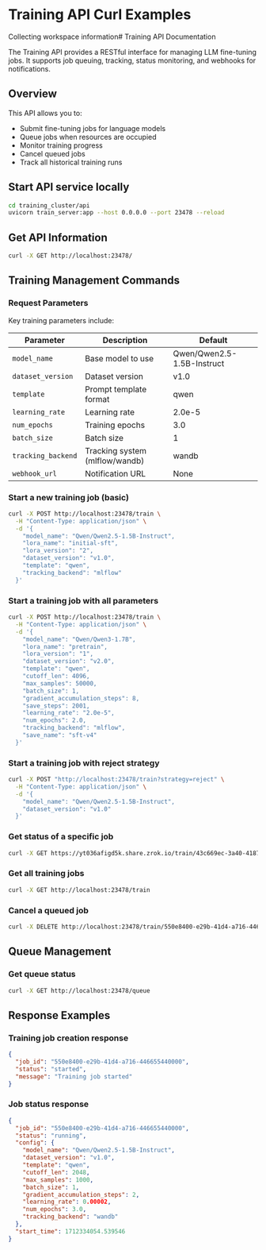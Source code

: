 # Training API Curl Examples

Collecting workspace information# Training API Documentation

The Training API provides a RESTful interface for managing LLM fine-tuning jobs. It supports job queuing, tracking, status monitoring, and webhooks for notifications.

## Overview

This API allows you to:
- Submit fine-tuning jobs for language models
- Queue jobs when resources are occupied
- Monitor training progress
- Cancel queued jobs
- Track all historical training runs

## Start API service locally
```bash
cd training_cluster/api
uvicorn train_server:app --host 0.0.0.0 --port 23478 --reload
```

## Get API Information

```bash
curl -X GET http://localhost:23478/
```

## Training Management Commands

### Request Parameters

Key training parameters include:

| Parameter | Description | Default |
|-----------|-------------|---------|
| `model_name` | Base model to use | Qwen/Qwen2.5-1.5B-Instruct |
| `dataset_version` | Dataset version | v1.0 |
| `template` | Prompt template format | qwen |
| `learning_rate` | Learning rate | 2.0e-5 |
| `num_epochs` | Training epochs | 3.0 |
| `batch_size` | Batch size | 1 |
| `tracking_backend` | Tracking system (mlflow/wandb) | wandb |
| `webhook_url` | Notification URL | None |

### Start a new training job (basic)

```bash
curl -X POST http://localhost:23478/train \
  -H "Content-Type: application/json" \
  -d '{
    "model_name": "Qwen/Qwen2.5-1.5B-Instruct",
    "lora_name": "initial-sft",
    "lora_version": "2",
    "dataset_version": "v1.0",  
    "template": "qwen",
    "tracking_backend": "mlflow"
  }'
```

### Start a training job with all parameters

```bash
curl -X POST http://localhost:23478/train \
  -H "Content-Type: application/json" \
  -d '{
    "model_name": "Qwen/Qwen3-1.7B",
    "lora_name": "pretrain",
    "lora_version": "1",
    "dataset_version": "v2.0",
    "template": "qwen",
    "cutoff_len": 4096,
    "max_samples": 50000,
    "batch_size": 1,
    "gradient_accumulation_steps": 8,
    "save_steps": 2001,
    "learning_rate": "2.0e-5",
    "num_epochs": 2.0,
    "tracking_backend": "mlflow",
    "save_name": "sft-v4"
  }'
```

### Start a training job with reject strategy

```bash
curl -X POST "http://localhost:23478/train?strategy=reject" \
  -H "Content-Type: application/json" \
  -d '{
    "model_name": "Qwen/Qwen2.5-1.5B-Instruct",
    "dataset_version": "v1.0"
  }'
```

### Get status of a specific job

```bash
curl -X GET https://yt036afigd5k.share.zrok.io/train/43c669ec-3a40-4187-9143-5221614a0d09
```

### Get all training jobs

```bash
curl -X GET http://localhost:23478/train
```

### Cancel a queued job

```bash
curl -X DELETE http://localhost:23478/train/550e8400-e29b-41d4-a716-446655440000
```

## Queue Management

### Get queue status

```bash
curl -X GET http://localhost:23478/queue
```

## Response Examples

### Training job creation response

```json
{
  "job_id": "550e8400-e29b-41d4-a716-446655440000",
  "status": "started",
  "message": "Training job started"
}
```

### Job status response

```json
{
  "job_id": "550e8400-e29b-41d4-a716-446655440000",
  "status": "running",
  "config": {
    "model_name": "Qwen/Qwen2.5-1.5B-Instruct",
    "dataset_version": "v1.0",
    "template": "qwen",
    "cutoff_len": 2048,
    "max_samples": 1000,
    "batch_size": 1,
    "gradient_accumulation_steps": 2,
    "learning_rate": 0.00002,
    "num_epochs": 3.0,
    "tracking_backend": "wandb"
  },
  "start_time": 1712334054.539546
}
```
